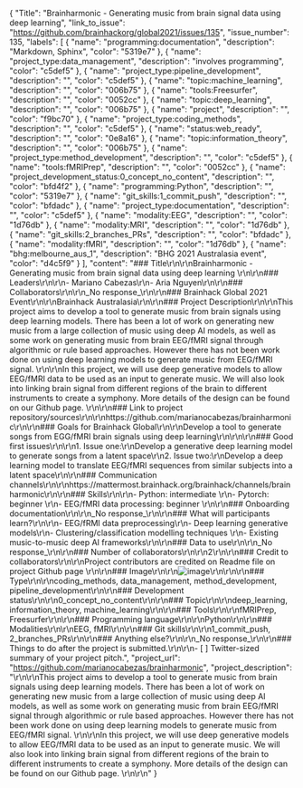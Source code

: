 {
  "Title": "Brainharmonic - Generating music from brain signal data using deep learning",
  "link_to_issue": "https://github.com/brainhackorg/global2021/issues/135",
  "issue_number": 135,
  "labels": [
    {
      "name": "programming:documentation",
      "description": "Markdown, Sphinx",
      "color": "5319e7"
    },
    {
      "name": "project_type:data_management",
      "description": "involves programming",
      "color": "c5def5"
    },
    {
      "name": "project_type:pipeline_development",
      "description": "",
      "color": "c5def5"
    },
    {
      "name": "topic:machine_learning",
      "description": "",
      "color": "006b75"
    },
    {
      "name": "tools:Freesurfer",
      "description": "",
      "color": "0052cc"
    },
    {
      "name": "topic:deep_learning",
      "description": "",
      "color": "006b75"
    },
    {
      "name": "project",
      "description": "",
      "color": "f9bc70"
    },
    {
      "name": "project_type:coding_methods",
      "description": "",
      "color": "c5def5"
    },
    {
      "name": "status:web_ready",
      "description": "",
      "color": "0e8a16"
    },
    {
      "name": "topic:information_theory",
      "description": "",
      "color": "006b75"
    },
    {
      "name": "project_type:method_development",
      "description": "",
      "color": "c5def5"
    },
    {
      "name": "tools:fMRIPrep",
      "description": "",
      "color": "0052cc"
    },
    {
      "name": "project_development_status:0_concept_no_content",
      "description": "",
      "color": "bfd4f2"
    },
    {
      "name": "programming:Python",
      "description": "",
      "color": "5319e7"
    },
    {
      "name": "git_skills:1_commit_push",
      "description": "",
      "color": "bfdadc"
    },
    {
      "name": "project_type:documentation",
      "description": "",
      "color": "c5def5"
    },
    {
      "name": "modality:EEG",
      "description": "",
      "color": "1d76db"
    },
    {
      "name": "modality:MRI",
      "description": "",
      "color": "1d76db"
    },
    {
      "name": "git_skills:2_branches_PRs",
      "description": "",
      "color": "bfdadc"
    },
    {
      "name": "modality:fMRI",
      "description": "",
      "color": "1d76db"
    },
    {
      "name": "bhg:melbourne_aus_1",
      "description": "BHG 2021 Australasia event",
      "color": "d4c5f9"
    }
  ],
  "content": "### Title\r\n\r\nBrainharmonic - Generating music from brain signal data using deep learning \r\n\r\n### Leaders\r\n\r\n- Mariano Cabezas\r\n- Aria Nguyen\r\n\r\n### Collaborators\r\n\r\n_No response_\r\n\r\n### Brainhack Global 2021 Event\r\n\r\nBrainhack Australasia\r\n\r\n### Project Description\r\n\r\nThis project aims to develop a tool to generate music from brain signals using deep learning models. There has been a lot of work on generating new music from a large collection of music using deep AI models, as well as some work on generating music from brain EEG/fMRI signal through algorithmic or rule based approaches. However there has not been work done on using deep learning models to generate music from EEG/fMRI signal. \r\n\r\nIn this project, we will use deep generative models to allow EEG/fMRI data to be used as an input to generate music. We will also look into linking brain signal from different regions of the brain to different instruments to create a symphony. More details of the design can be found on our Github page. \r\n\r\n### Link to project repository/sources\r\n\r\nhttps://github.com/marianocabezas/brainharmonic\r\n\r\n### Goals for Brainhack Global\r\n\r\nDevelop a tool to generate songs from EGG/fMRI brain signals using deep learning\r\n\r\n\r\n### Good first issues\r\n\r\n1. Issue one:\r\nDevelop a generative deep learning model to generate songs from a latent space\r\n2. Issue two:\r\nDevelop a deep learning model to translate EEG/fMRI sequences from similar subjects into a latent space\r\n\r\n### Communication channels\r\n\r\nhttps://mattermost.brainhack.org/brainhack/channels/brainharmonic\r\n\r\n### Skills\r\n\r\n- Python: intermediate  \r\n- Pytorch: beginner \r\n- EEG/fMRI data processing: beginner \r\n\r\n### Onboarding documentation\r\n\r\n_No response_\r\n\r\n### What will participants learn?\r\n\r\n- EEG/fRMI data preprocessing\r\n- Deep learning generative models\r\n- Clustering/classification modelling techniques \r\n- Existing music-to-music deep AI frameworks\r\n\r\n### Data to use\r\n\r\n_No response_\r\n\r\n### Number of collaborators\r\n\r\n2\r\n\r\n### Credit to collaborators\r\n\r\nProject contributors are credited on Readme file on project Github page \r\n\r\n### Image\r\n\r\n![image](https://user-images.githubusercontent.com/27790506/143724283-bf88cd56-9971-4dbd-aa9b-50c06554c9ca.png)\r\n\r\n\r\n### Type\r\n\r\ncoding_methods, data_management, method_development, pipeline_development\r\n\r\n### Development status\r\n\r\n0_concept_no_content\r\n\r\n### Topic\r\n\r\ndeep_learning, information_theory, machine_learning\r\n\r\n### Tools\r\n\r\nfMRIPrep, Freesurfer\r\n\r\n### Programming language\r\n\r\nPython\r\n\r\n### Modalities\r\n\r\nEEG, fMRI\r\n\r\n### Git skills\r\n\r\n1_commit_push, 2_branches_PRs\r\n\r\n### Anything else?\r\n\r\n_No response_\r\n\r\n### Things to do after the project is submitted.\r\n\r\n- [ ] Twitter-sized summary of your project pitch.",
  "project_url": "https://github.com/marianocabezas/brainharmonic",
  "project_description": "\r\n\r\nThis project aims to develop a tool to generate music from brain signals using deep learning models. There has been a lot of work on generating new music from a large collection of music using deep AI models, as well as some work on generating music from brain EEG/fMRI signal through algorithmic or rule based approaches. However there has not been work done on using deep learning models to generate music from EEG/fMRI signal. \r\n\r\nIn this project, we will use deep generative models to allow EEG/fMRI data to be used as an input to generate music. We will also look into linking brain signal from different regions of the brain to different instruments to create a symphony. More details of the design can be found on our Github page. \r\n\r\n"
}